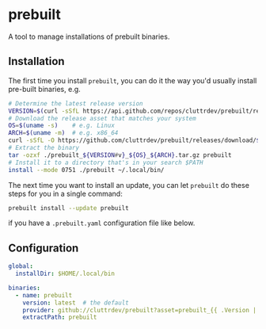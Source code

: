 # prebuilt

A tool to manage installations of prebuilt binaries.

## Installation

The first time you install `prebuilt`, you can do it the way you'd usually install
pre-built binaries, e.g.
```sh
# Determine the latest release version
VERSION=$(curl -sSfL https://api.github.com/repos/cluttrdev/prebuilt/releases/latest | jq -r '.tag_name')
# Download the release asset that matches your system
OS=$(uname -s)    # e.g. Linux
ARCH=$(uname -m)  # e.g. x86_64
curl -sSfL -O https://github.com/cluttrdev/prebuilt/releases/download/${VERSION}/prebuilt_${VERSION#v}_${OS}_${ARCH}.tar.gz
# Extract the binary
tar -ozxf ./prebuilt_${VERSION#v}_${OS}_${ARCH}.tar.gz prebuilt
# Install it to a directory that's in your search $PATH
install --mode 0751 ./prebuilt ~/.local/bin/
```

The next time you want to install an update, you can let `prebuilt` do these
steps for you in a single command:
```sh
prebuilt install --update prebuilt
```
if you have a `.prebuilt.yaml` configuration file like below.

## Configuration

```yaml
global:
  installDir: $HOME/.local/bin

binaries:
  - name: prebuilt
    version: latest  # the default
    provider: github://cluttrdev/prebuilt?asset=prebuilt_{{ .Version | trimPrefix "v" }}_Linux_x86_64.tar.gz
    extractPath: prebuilt
```
